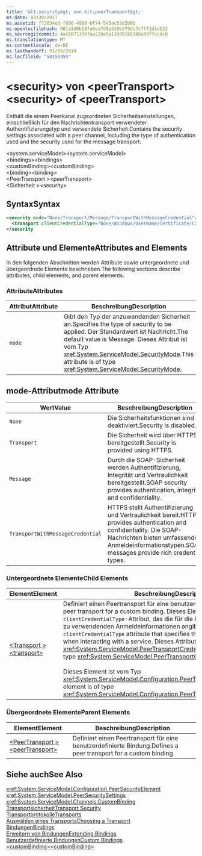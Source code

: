 ```yaml
---
title: '&lt;security&gt; von &lt;peerTransport&gt;'
ms.date: 03/30/2017
ms.assetid: f73634ed-f896-4968-bf74-5e5ac52d3b6b
ms.openlocfilehash: 901a1d0b29fa6ea7d9e520b379dc7c7ff1d1e522
ms.sourcegitcommit: 4ac80713f6faa220e5a119d5165308a58f7ccdc8
ms.translationtype: MT
ms.contentlocale: de-DE
ms.lasthandoff: 01/09/2019
ms.locfileid: "54151955"
---
```

# <a name="ltsecuritygt-of-ltpeertransportgt"></a><span data-ttu-id="afaa8-102">&lt;security&gt; von &lt;peerTransport&gt;</span><span class="sxs-lookup"><span data-stu-id="afaa8-102">&lt;security&gt; of &lt;peerTransport&gt;</span></span>
<span data-ttu-id="afaa8-103">Enthält die einem Peerkanal zugeordneten Sicherheitseinstellungen, einschließlich für den Nachrichtentransport verwendeter Authentifizierungstyp und verwendete Sicherheit.</span><span class="sxs-lookup"><span data-stu-id="afaa8-103">Contains the security settings associated with a peer channel, including the type of authentication used and the security used for the message transport.</span></span>  
  
 <span data-ttu-id="afaa8-104">\<system.serviceModel></span><span class="sxs-lookup"><span data-stu-id="afaa8-104">\<system.serviceModel></span></span>  
<span data-ttu-id="afaa8-105">\<bindings></span><span class="sxs-lookup"><span data-stu-id="afaa8-105">\<bindings></span></span>  
<span data-ttu-id="afaa8-106">\<customBinding></span><span class="sxs-lookup"><span data-stu-id="afaa8-106">\<customBinding></span></span>  
<span data-ttu-id="afaa8-107">\<binding></span><span class="sxs-lookup"><span data-stu-id="afaa8-107">\<binding></span></span>  
<span data-ttu-id="afaa8-108">\<PeerTransport ></span><span class="sxs-lookup"><span data-stu-id="afaa8-108">\<peerTransport></span></span>  
<span data-ttu-id="afaa8-109">\<Sicherheit ></span><span class="sxs-lookup"><span data-stu-id="afaa8-109">\<security></span></span>  
  
## <a name="syntax"></a><span data-ttu-id="afaa8-110">Syntax</span><span class="sxs-lookup"><span data-stu-id="afaa8-110">Syntax</span></span>  
  
```xml  
<security mode="None/Transport/Message/TransportWithMessageCredential">
  <transport clientCredentialType="None/Windows/UserName/Certificate/CardSpace" />
</security
```  
  
## <a name="attributes-and-elements"></a><span data-ttu-id="afaa8-111">Attribute und Elemente</span><span class="sxs-lookup"><span data-stu-id="afaa8-111">Attributes and Elements</span></span>  
 <span data-ttu-id="afaa8-112">In den folgenden Abschnitten werden Attribute sowie untergeordnete und übergeordnete Elemente beschrieben.</span><span class="sxs-lookup"><span data-stu-id="afaa8-112">The following sections describe attributes, child elements, and parent elements.</span></span>  
  
### <a name="attributes"></a><span data-ttu-id="afaa8-113">Attribute</span><span class="sxs-lookup"><span data-stu-id="afaa8-113">Attributes</span></span>  
  
|<span data-ttu-id="afaa8-114">Attribut</span><span class="sxs-lookup"><span data-stu-id="afaa8-114">Attribute</span></span>|<span data-ttu-id="afaa8-115">Beschreibung</span><span class="sxs-lookup"><span data-stu-id="afaa8-115">Description</span></span>|  
|---------------|-----------------|  
|`mode`|<span data-ttu-id="afaa8-116">Gibt den Typ der anzuwendenden Sicherheit an.</span><span class="sxs-lookup"><span data-stu-id="afaa8-116">Specifies the type of security to be applied.</span></span> <span data-ttu-id="afaa8-117">Der Standardwert ist Nachricht.</span><span class="sxs-lookup"><span data-stu-id="afaa8-117">The default value is Message.</span></span> <span data-ttu-id="afaa8-118">Dieses Attribut ist vom Typ <xref:System.ServiceModel.SecurityMode>.</span><span class="sxs-lookup"><span data-stu-id="afaa8-118">This attribute is of type <xref:System.ServiceModel.SecurityMode>.</span></span>|  
  
## <a name="mode-attribute"></a><span data-ttu-id="afaa8-119">mode-Attribut</span><span class="sxs-lookup"><span data-stu-id="afaa8-119">mode Attribute</span></span>  
  
|<span data-ttu-id="afaa8-120">Wert</span><span class="sxs-lookup"><span data-stu-id="afaa8-120">Value</span></span>|<span data-ttu-id="afaa8-121">Beschreibung</span><span class="sxs-lookup"><span data-stu-id="afaa8-121">Description</span></span>|  
|-----------|-----------------|  
|`None`|<span data-ttu-id="afaa8-122">Die Sicherheitsfunktionen sind deaktiviert.</span><span class="sxs-lookup"><span data-stu-id="afaa8-122">Security is disabled.</span></span>|  
|`Transport`|<span data-ttu-id="afaa8-123">Die Sicherheit wird über HTTPS bereitgestellt.</span><span class="sxs-lookup"><span data-stu-id="afaa8-123">Security is provided using HTTPS.</span></span>|  
|`Message`|<span data-ttu-id="afaa8-124">Durch die SOAP-Sicherheit werden Authentifizierung, Integrität und Vertraulichkeit bereitgestellt.</span><span class="sxs-lookup"><span data-stu-id="afaa8-124">SOAP security provides authentication, integrity and confidentiality.</span></span>|  
|`TransportWithMessageCredential`|<span data-ttu-id="afaa8-125">HTTPS stellt Authentifizierung und Vertraulichkeit bereit.</span><span class="sxs-lookup"><span data-stu-id="afaa8-125">HTTPS provides authentication and confidentiality.</span></span> <span data-ttu-id="afaa8-126">Die SOAP-Nachrichten bieten umfassende Anmeldeinformationstypen.</span><span class="sxs-lookup"><span data-stu-id="afaa8-126">SOAP messages provide rich credential types.</span></span>|  
  
### <a name="child-elements"></a><span data-ttu-id="afaa8-127">Untergeordnete Elemente</span><span class="sxs-lookup"><span data-stu-id="afaa8-127">Child Elements</span></span>  
  
|<span data-ttu-id="afaa8-128">Element</span><span class="sxs-lookup"><span data-stu-id="afaa8-128">Element</span></span>|<span data-ttu-id="afaa8-129">Beschreibung</span><span class="sxs-lookup"><span data-stu-id="afaa8-129">Description</span></span>|  
|-------------|-----------------|  
|[<span data-ttu-id="afaa8-130">\<Transport ></span><span class="sxs-lookup"><span data-stu-id="afaa8-130">\<transport></span></span>](../../../../../docs/framework/configure-apps/file-schema/wcf/transport-of-peertransport.md)|<span data-ttu-id="afaa8-131">Definiert einen Peertransport für eine benutzerdefinierte Bindung.</span><span class="sxs-lookup"><span data-stu-id="afaa8-131">Defines a peer transport for a custom binding.</span></span> <span data-ttu-id="afaa8-132">Dieses Element enthält ein `clientCredentialType`-Attribut, das die für die Interaktion mit einem Dienst zu verwendenden Anmeldeinformationen angibt.</span><span class="sxs-lookup"><span data-stu-id="afaa8-132">This element has a `clientCredentialType` attribute that specifies the credentials to be used when interacting with a service.</span></span> <span data-ttu-id="afaa8-133">Dieses Attribut ist vom Typ <xref:System.ServiceModel.PeerTransportCredentialType>.</span><span class="sxs-lookup"><span data-stu-id="afaa8-133">This attribute is of type <xref:System.ServiceModel.PeerTransportCredentialType>.</span></span><br /><br /> <span data-ttu-id="afaa8-134">Dieses Element ist vom Typ <xref:System.ServiceModel.Configuration.PeerTransportSecurityElement>.</span><span class="sxs-lookup"><span data-stu-id="afaa8-134">This element is of type <xref:System.ServiceModel.Configuration.PeerTransportSecurityElement>.</span></span>|  
  
### <a name="parent-elements"></a><span data-ttu-id="afaa8-135">Übergeordnete Elemente</span><span class="sxs-lookup"><span data-stu-id="afaa8-135">Parent Elements</span></span>  
  
|<span data-ttu-id="afaa8-136">Element</span><span class="sxs-lookup"><span data-stu-id="afaa8-136">Element</span></span>|<span data-ttu-id="afaa8-137">Beschreibung</span><span class="sxs-lookup"><span data-stu-id="afaa8-137">Description</span></span>|  
|-------------|-----------------|  
|[<span data-ttu-id="afaa8-138">\<PeerTransport ></span><span class="sxs-lookup"><span data-stu-id="afaa8-138">\<peerTransport></span></span>](../../../../../docs/framework/configure-apps/file-schema/wcf/peertransport.md)|<span data-ttu-id="afaa8-139">Definiert einen Peertransport für eine benutzerdefinierte Bindung.</span><span class="sxs-lookup"><span data-stu-id="afaa8-139">Defines a peer transport for a custom binding.</span></span>|  
  
## <a name="see-also"></a><span data-ttu-id="afaa8-140">Siehe auch</span><span class="sxs-lookup"><span data-stu-id="afaa8-140">See Also</span></span>  
 <xref:System.ServiceModel.Configuration.PeerSecurityElement>  
 <xref:System.ServiceModel.PeerSecuritySettings>  
 <xref:System.ServiceModel.Channels.CustomBinding>  
 [<span data-ttu-id="afaa8-141">Transportsicherheit</span><span class="sxs-lookup"><span data-stu-id="afaa8-141">Transport Security</span></span>](../../../../../docs/framework/wcf/feature-details/transport-security.md)  
 [<span data-ttu-id="afaa8-142">Transportprotokolle</span><span class="sxs-lookup"><span data-stu-id="afaa8-142">Transports</span></span>](../../../../../docs/framework/wcf/feature-details/transports.md)  
 [<span data-ttu-id="afaa8-143">Auswählen eines Transports</span><span class="sxs-lookup"><span data-stu-id="afaa8-143">Choosing a Transport</span></span>](../../../../../docs/framework/wcf/feature-details/choosing-a-transport.md)  
 [<span data-ttu-id="afaa8-144">Bindungen</span><span class="sxs-lookup"><span data-stu-id="afaa8-144">Bindings</span></span>](../../../../../docs/framework/wcf/bindings.md)  
 [<span data-ttu-id="afaa8-145">Erweitern von Bindungen</span><span class="sxs-lookup"><span data-stu-id="afaa8-145">Extending Bindings</span></span>](../../../../../docs/framework/wcf/extending/extending-bindings.md)  
 [<span data-ttu-id="afaa8-146">Benutzerdefinierte Bindungen</span><span class="sxs-lookup"><span data-stu-id="afaa8-146">Custom Bindings</span></span>](../../../../../docs/framework/wcf/extending/custom-bindings.md)  
 [<span data-ttu-id="afaa8-147">\<customBinding></span><span class="sxs-lookup"><span data-stu-id="afaa8-147">\<customBinding></span></span>](../../../../../docs/framework/configure-apps/file-schema/wcf/custombinding.md)
